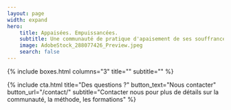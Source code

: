 ```yaml
---
layout: page
width: expand
hero:
    title: Appaisées. Empuissancées.
    subtitle: Une communauté de pratique d'apaisement de ses souffrances.
    image: AdobeStock_288077426_Preview.jpeg
    search: false
---
```


{% include boxes.html columns="3" title="" subtitle="" %}

<!---
{% include featured.html tag="featured" title="Popular Articles" subtitle="Selected featured articles to get you started fast in Jekyll" %}

{% include videos.html columns="2" title="Video Tutorials" subtitle="Watch screencasts to get you started fast with Jekyll" %}

{% include faqs.html multiple="true" title="Frequently asked questions" category="presale" subtitle="Find quicke answers to frequent pre-sale questions asked by customers" %}
{% include team.html authors="evan, john, sara, alex, tom, daniel" title="We are here to help" subtitle="Our team is just an email away ready to answer your questions" %}
-->
{% include cta.html title="Des questions ?" button_text="Nous contacter" button_url="/contact/" subtitle="Contacter nous pour plus de détails sur la communauté, la méthode, les formations" %}

